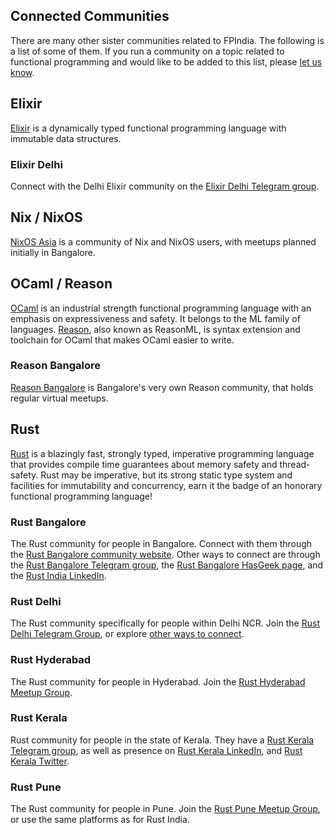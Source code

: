 ## Connected Communities

There are many other sister communities related to FPIndia. The following is a list of some of them. If you run a community on a topic related to functional programming and would like to be added to this list, please [let us know](connect.html).

## Elixir

[Elixir](https://elixir-lang.org/) is a dynamically typed functional programming language with immutable data structures.

### Elixir Delhi

Connect with the Delhi Elixir community on the [Elixir Delhi Telegram group](https://t.me/elixirdelhi).

## Nix / NixOS

[NixOS Asia](https://nixos.asia/en) is a community of Nix and NixOS users, with meetups planned initially in Bangalore.

## OCaml / Reason

[OCaml](https://ocaml.org/) is an industrial strength functional programming language with an emphasis on expressiveness and safety. It belongs to the ML family of languages.
[Reason](https://reasonml.github.io/), also known as ReasonML, is syntax extension and toolchain for OCaml that makes OCaml easier to write.

### Reason Bangalore

[Reason Bangalore](https://reason-bangalore.org) is Bangalore's very own Reason community, that holds regular virtual meetups.

## Rust

[Rust](https://www.rust-lang.org/) is a blazingly fast, strongly typed, imperative programming language that provides compile time guarantees about memory safety and thread-safety. Rust may be imperative, but its strong static type system and facilities for immutability and concurrency, earn it the badge of an honorary functional programming language!

### Rust Bangalore

The Rust community for people in Bangalore. Connect with them through the [Rust Bangalore community website](https://rustindia.github.io/). Other ways to connect are through the [Rust Bangalore Telegram group](https://t.me/RustIndia), the [Rust Bangalore HasGeek page](https://hasgeek.com/rustbangalore), and the [Rust India LinkedIn](https://www.linkedin.com/company/rust-india/).

### Rust Delhi

The Rust community specifically for people within Delhi NCR. Join the [Rust Delhi Telegram Group](https://t.me/RustDelhi), or explore [other ways to connect](https://linktr.ee/rustdelhi).

### Rust Hyderabad

The Rust community for people in Hyderabad. Join the [Rust Hyderabad Meetup Group](https://www.meetup.com/rust-hyderabad/).

### Rust Kerala

Rust community for people in the state of Kerala. They have a [Rust Kerala Telegram group](https://t.me/keralars), as well as presence on [Rust Kerala LinkedIn](https://www.linkedin.com/company/kerala-rustaceans/), and [Rust Kerala Twitter](https://twitter.com/rustaceanstvm).

### Rust Pune

The Rust community for people in Pune. Join the [Rust Pune Meetup Group](https://www.meetup.com/rust-pune), or use the same platforms as for Rust India.

